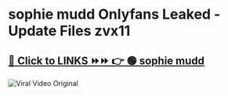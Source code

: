 
 # sophie mudd Onlyfans Leaked - Update Files zvx11

## <h2><a href="https://clipsfans.com/sophie_mudd&ref=git">🔗 Click to LINKS ⏩⏩ 👉 🟢 sophie mudd </a></h2>

<a href="https://clipsfans.com/sophie_mudd&ref=git" rel="nofollow" data-target="animated-image.originalLink"><img src="https://i.ibb.co.com/xMMVF88/686577567.gif" alt="Viral Video Original" style="max-width: 100%; display: inline-block;" data-target="animated-image.originalImage"></a>

